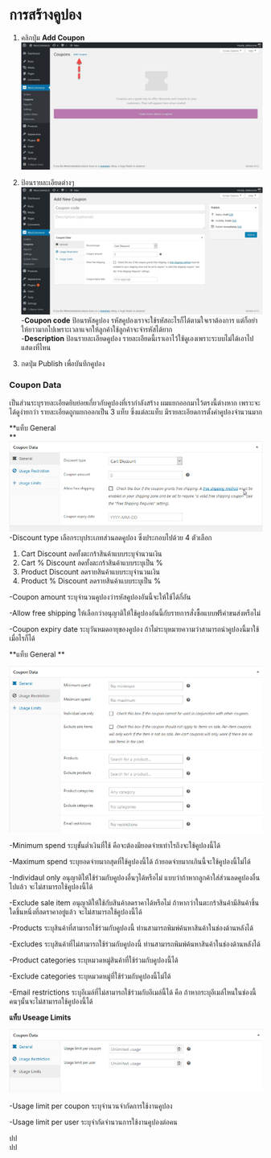 # การสร้างคูปอง

1. คลิกปุ่ม **Add Coupon**  
   ![](/assets/2017-02-04_06-34-02.jpg)

2. ป้อนรายละเอียดต่างๆ  
   ![](/assets/2017-02-04_06-38-37.jpg)-**Coupon code** ป้อนรหัสคูปอง รหัสคูปองเราจะใช้รหัสอะไรก็ได้ตามใจเราต้องการ แต่ก็อย่าให้ยาวมากไปเพราะเวลาแจกให้ลูกค้าใช้ลูกค้าจะจำรหัสได้ยาก  
   -**Description** ป้อนรายละเอียดคูปอง รายละเอียดนี้เราเอาไว้ใช้ดูเองเพราะระบบไม่ได้เอาไปแสดงที่ไหน

3. กดปุ่ม Publish เพื่อบันทึกคูปอง

### **Coupon Data**

เป็นส่วนระบุรายละเอียดยิบย่อยเกี่ยวกับคูปองที่เรากำลังสร้าง ผมแยกออกมาไว้ตรงนี้ต่างหาก เพราะจะได้ดูง่ายกว่า รายละเอียดถูกแยกออกเป็น 3 แท็บ ซึ่งแต่ละแท็บ มีรายละเอียดการตั้งค่าคูปองจำนวนมาก

**แท็บ General     
**![](/assets/2017-02-04_7-33-33.jpg)  
-Discount type เลือกระบุประเภทส่วนลดคูปอง ซึ่งประกอบไปด้วย 4 ตัวเลือก

1. Cart Discount ลดทั้งตะกร้าสินค้าแบบระบุจำนวนเงิน
2. Cart % Discount ลดทั้งตะกร้าสินค้าแบบระบุเป็น %
3. Product Discount ลดรายสินค้าแบบระบุจำนวนเงิน
4. Product % Discount ลดรายสินค้าแบบระบุเป็น %

-Coupon amount ระบุจำนวนคูปองว่ารหัสคูปองอันนี้จะให้ใช้ได้กี่อัน

-Allow free shipping ให้เลือกว่าอนุญาติให้ใช้คูปองอันนี้กับรายการสั่งซื้อแบบฟรีค่าขนส่งหรือไม่

-Coupon expiry date ระบุวันหมดอายุของคูปอง ถ้าไม่ระบุหมายความว่าสามารถนำคูปองนี้มาใช้เมื่อไรก็ได้

**แท็บ General **

![](/assets/2017-02-04_7-34-27.jpg)

-Minimum spend ระบุขั้นต่ำเงินที่ใช้ คือจะต้องมียอดจ่ายเท่าไรถึงจะใช้คูปองนี้ได้

-Maximum spend ระบุยอดจ่ายมากสุดที่ใช้คูปองนี้ได้ ถ้ายอดจ่ายมากเกินนี้จะใช้คูปองนี้ไม่ได้

-Individaul only อนุญาติให้ใช้ร่วมกับคูปองอื่นๆได้หรือไม่ แบบว่าถ้าหากลูกค้าใส่ส่วนลดคูปองอื่นไปแล้ว จะไม่สามารถใช้คูปองนี้ได้

-Exclude sale item อนุญาติให้ใช้กับสินค้าลดราคาได้หรือไม่ ถ้าหากว่าในตะกร้าสินค้ามีสินค้าชิ้นใดชิ้นหนึ่งที่ลดราคาอยู่แล้ว จะไม่สามารถใช้คูปองนี้ได้

-Products ระบุสินค้าที่สามารถใช้ร่วมกับคูปองนี้ ท่านสามารถพิมพ์ค้นหาสินค้าในช่องด้านหลังได้

-Excludes ระบุสินค้าที่ไม่สามารถใช้ร่วมกับคูปองนี้ ท่านสามารถพิมพ์ค้นหาสินค้าในช่องด้านหลังได้

-Product categories ระบุหมวดหมู่สินค้าที่ใช้ร่วมกับคูปองนี้ได้

-Exclude categories ระบุหมวดหมู่ที่ใช้ร่วมกับคูปองนี้ไม่ได้

-Email restrictions ระบุอีเมล์ที่ไม่สามารถใช้ร่วมกับอีเมล์นี้ได้ คือ ถ้าหากระบุอีเมล์ไหนในช่องนี้ คนๆนั้นจะไม่สามารถใช้คูปองนี้ได้



**แท็บ Useage Limits**

![](/assets/2017-02-05_7-48-20.jpg)

-Usage limit per coupon ระบุจำนวนจำกัดการใช้งานคูปอง

-Usage limit per user ระบุจำกัดจำนวนการใช้งานคูปองต่อคน













ปป  
ปป

